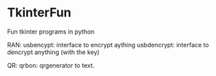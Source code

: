 # TkinterFun
Fun tkinter programs in python

RAN:
usbencypt: interface to encrypt aything
usbdencrypt: interface to dencrypt anything (with the key)

QR:
qrbon: qrgenerator to text.
